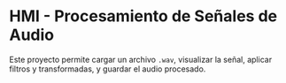 # HMI - Procesamiento de Señales de Audio

Este proyecto permite cargar un archivo `.wav`, visualizar la señal, aplicar filtros y transformadas, y guardar el audio procesado.
